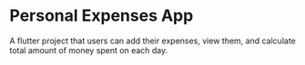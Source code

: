 # Personal Expenses App

A flutter project that users can add their expenses, view them, and calculate total amount of money spent on each day.
